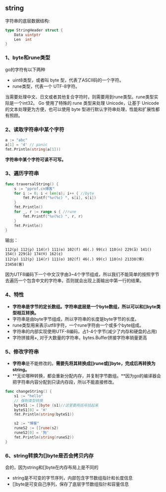 ## string

字符串的底层数据结构:
```go
type StringHeader struct {
    Data uintptr
    Len  int
}
```
### 1、byte和rune类型
go的字符有以下两种
* uint8类型，或者叫 byte 型，代表了ASCII码的一个字符。
* rune类型，代表一个 UTF-8字符。
  

当需要处理中文、日文或者其他复合字符时，则需要用到rune类型。rune类型实际是一个int32。 Go 使用了特殊的 rune 类型来处理 Unicode，让基于 Unicode的文本处理更为方便，也可以使用 byte 型进行默认字符串处理，性能和扩展性都有照顾。

### 2、读取字符串中某个字符
``` go
a := "abc"
a[1] = 'd' // panic
fmt.Println(string(a[1]))
```
**字符串中某个字符可读不可写。**

### 3、遍历字符串
```go
func traversalString() {
	s := "pprof.cn博客"
	for i := 0; i < len(s); i++ { //byte
		fmt.Printf("%v(%c) ", s[i], s[i])
	}
	fmt.Println()
	for _, r := range s { //rune
		fmt.Printf("%v(%c) ", r, r)
	}
	fmt.Println()
}
```
输出：
```
112(p) 112(p) 114(r) 111(o) 102(f) 46(.) 99(c) 110(n) 229(å) 141() 154() 229(å) 174(®) 162(¢)
112(p) 112(p) 114(r) 111(o) 102(f) 46(.) 99(c) 110(n) 21338(博) 23458(客)
```

因为UTF8编码下一个中文汉字由3~4个字节组成，所以我们不能简单的按照字节去遍历一个包含中文的字符串，否则就会出现上面输出中第一行的结果。

### 4、特性
* **字符串是字节的定长数组。字符串底层是一个byte数组，所以可以和[]byte类型相互转换。**
* 字符串是由byte字节组成，所以字符串的长度是byte字节的长度。 
* rune类型用来表示utf8字符，一个rune字符由一个或多个byte组成。
* 字符串的内部实现使用UTF-8编码，占1-4个字节(减少了内存和硬盘的占用)
* 字符拼接用+,  对于大数量的字符串，bytes.Buffer拼接字符串销量更高

### 5、修改字符串

* **字符串**是不能修改的。**需要先将其转换成[]rune或[]byte，完成后再转换为string。**
* **无论哪种转换，都会重新分配内存，并复制字节数组。**因为go的编译器会把字符串内容分配到只读内存段，所以不能直接修改。

```go
func changeString() {
	s1 := "hello"
	// 强制类型转换
	byteS1 := []byte (s1)//这里要用括号括起来
	byteS1[0] = 'H'
	fmt.Println(string(byteS1))

	s2 := "博客"
	runeS2 := []rune(s2)
	runeS2[0] = '狗'
	fmt.Println(string(runeS2))
}
```

### 6、string转换为[]byte是否会拷贝内存

会的，因为string和[]byte在内存布局上是不同的

- string是不可变的字节序列，内部包含字节数组指针和长度信息
- []byte是可变自己序列，保存了底层字节数组指针和容量信息